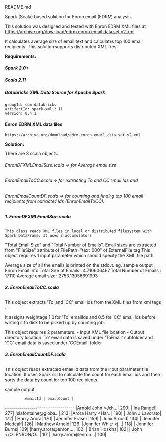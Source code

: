 README.md

Spark (Scala) based solution for Enron email (EDRM) analysis. 

This solution was designed and tested with Enron EDRM XML files at https://archive.org/download/edrm.enron.email.data.set.v2.xml

It calculates average size of email text and calculates top 100 email recipients. This solution supports distributed XML files.

**Requirements:**

##### Spark 2.0+ 

##### Scala 2.11

##### Databricks XML Data Source for Apache Spark
    groupId: com.databricks
    artifactId: spark-xml_2.11
    version: 0.4.1

#### Enron EDRM XML data files 
    https://archive.org/download/edrm.enron.email.data.set.v2.xml

**Solution:**

There are 3 scala objects: 

###### EnronDFXMLEmailSize.scala	=> for Average email size 

###### EnronEmailToCC.scala			=> for extracting To and CC email Ids and 

###### EnronEmailCountDF.scala		=> for counting and finding top 100 email recipients from extracted Ids (EnronEmailToCC).



###### **1. EnronDFXMLEmailSize.scala**

    This class reads XML files in local or distributed filesystem with Spark DataFrame. It uses 2 accumulators
"Total Email Size" and "Total Number of Emails". Email sizes are extracted from "FileSize" attribute of FilePath="text_000" of ExternalFile tag
This object requires 1 input parameter which should specify the XML file path.

Average size of all the emails is printed on the stdout. eg. sample output
Enron Email Info
Total Size of Emails   : 4.7106064E7
Total Number of Emails : 17110
Average email size      : 2753.13056691993


###### **2. EnronEmailToCC.scala**

This object extracts 'To' and 'CC' email ids from the XML files from <Tags> xml tags
				<Tags>
					<Tag TagName="#From" TagDataType="Text" TagValue="Suresh Raghavan"/>
					<Tag TagName="#To" TagDataType="Text" TagValue="Brad Richter"/>
					<Tag TagName="#CC" TagDataType="Text" TagValue="Harry Arora"/>
                    ...
 
It assigns weightage 1.0 for 'To' emailIds and 0.5 for 'CC' email ids before writing it to disk to be picked up by counting job. 

This object requires 2 parameters:
    - Input XML file location
    - Output directory location
'To' email data is saved under 'ToEmail' subfolder and 'CC' email data is saved under 'CCEmail' folder


###### **3. EnronEmailCountDF.scala**

This object reads extracted email id data from the input parameter file location.
It uses Spark sql to calculate the count for each email ids and then sorts the data by count for top 100 recipients.

sample output

             emailId | emailCount |
---------------------|-------------
|Arnold  John <Joh...|         290|
|          Ina Rangel|         277|
|slafontaine@globa...|         213|
|Arora  Harry <Har...|         190|
|     John J Lavorato|         172|
|         Harry Arora|         170|
|     Jennifer Fraser|         159|
|         John Arnold|         134|
|    Jennifer Medcalf|         126|
|      Matthew Arnold|         126|
|Jennifer White <j...|         118|
|      Jennifer Burns|         109|
|harry.arora@enron...|         102|
|       Brian Hoskins|         102|
| John </O=ENRON/O...|         101|
|harry.arora@enron...|         100|








